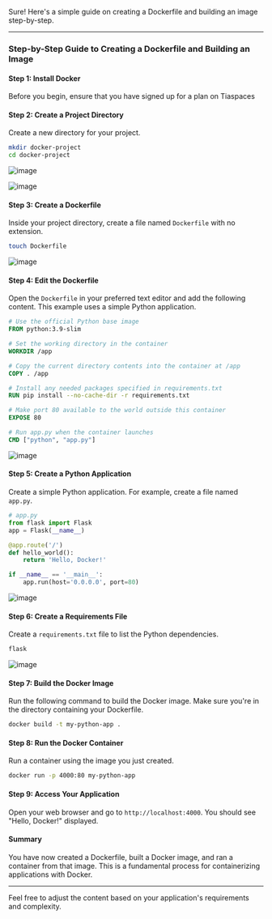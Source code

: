 Sure! Here's a simple guide on creating a Dockerfile and building an image step-by-step.

---

### Step-by-Step Guide to Creating a Dockerfile and Building an Image

#### Step 1: Install Docker
Before you begin, ensure that you have signed up for a plan on Tiaspaces
#### Step 2: Create a Project Directory
Create a new directory for your project.




```sh
mkdir docker-project
cd docker-project
```
![image](https://github.com/user-attachments/assets/27b67523-6cb7-4018-8d68-a0745206f505)


![image](https://github.com/user-attachments/assets/9089a991-aa14-469b-9504-dc895bd1987f)



#### Step 3: Create a Dockerfile
Inside your project directory, create a file named `Dockerfile` with no extension.

```sh
touch Dockerfile
```
![image](https://github.com/user-attachments/assets/bf5410c0-cb1d-40f7-ac7b-0bf324003c38)


#### Step 4: Edit the Dockerfile
Open the `Dockerfile` in your preferred text editor and add the following content. This example uses a simple Python application.

```Dockerfile
# Use the official Python base image
FROM python:3.9-slim

# Set the working directory in the container
WORKDIR /app

# Copy the current directory contents into the container at /app
COPY . /app

# Install any needed packages specified in requirements.txt
RUN pip install --no-cache-dir -r requirements.txt

# Make port 80 available to the world outside this container
EXPOSE 80

# Run app.py when the container launches
CMD ["python", "app.py"]
```

![image](https://github.com/user-attachments/assets/9abc6d4f-bd57-44d9-8cc0-e0ab489f3ca7)


#### Step 5: Create a Python Application
Create a simple Python application. For example, create a file named `app.py`.

```python
# app.py
from flask import Flask
app = Flask(__name__)

@app.route('/')
def hello_world():
    return 'Hello, Docker!'

if __name__ == '__main__':
    app.run(host='0.0.0.0', port=80)
```

![image](https://github.com/user-attachments/assets/8c59d167-cfaf-4d43-9d9d-cf194e6e00f9)

#### Step 6: Create a Requirements File
Create a `requirements.txt` file to list the Python dependencies.

```sh
flask
```

![image](https://github.com/user-attachments/assets/13406b9c-6f01-4188-8118-d49bbc3ea564)


#### Step 7: Build the Docker Image
Run the following command to build the Docker image. Make sure you're in the directory containing your Dockerfile.

```sh
docker build -t my-python-app .
```

#### Step 8: Run the Docker Container
Run a container using the image you just created.

```sh
docker run -p 4000:80 my-python-app
```

#### Step 9: Access Your Application
Open your web browser and go to `http://localhost:4000`. You should see "Hello, Docker!" displayed.

#### Summary
You have now created a Dockerfile, built a Docker image, and ran a container from that image. This is a fundamental process for containerizing applications with Docker.

---

Feel free to adjust the content based on your application's requirements and complexity.
